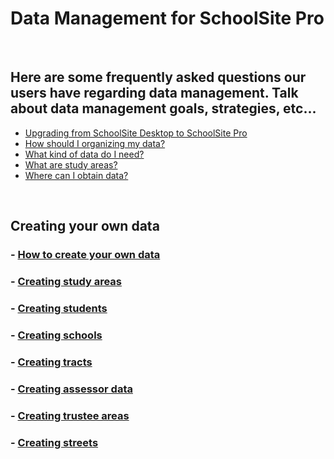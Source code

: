 # Data Management for SchoolSite Pro

&nbsp;

## Here are some frequently asked questions our users have regarding data management. Talk about data management goals, strategies, etc...
- [Upgrading from SchoolSite Desktop to SchoolSite Pro](upgradingToPro.md)
- [How should I organizing my data?](organizingData.md)
- [What kind of data do I need?](whatData.md)
- [What are study areas?](studyAreas.md)
- [Where can I obtain data?](obtainData.md)

&nbsp;

## Creating your own data
### - [How to create your own data](createData/howToCreateData.md)
### - [Creating study areas](createData/createStudyareas.md)
### - [Creating students](createData/createStudents.md)
### - [Creating schools](createData/createSchools.md)
### - [Creating tracts](createData/createTracts.md)
### - [Creating assessor data](createData/createAssessor.md)
### - [Creating trustee areas](createData/createTrustee.md)
### - [Creating streets](createData/createStreets.md)

